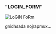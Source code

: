 ### "LOGIN_FORM"
<img src = "https://colorlib.com/wp/wp-content/uploads/sites/2/login-form-v11.jpg" alt = "LoGiN FoRm">

gnidhsada nojrapmux...
